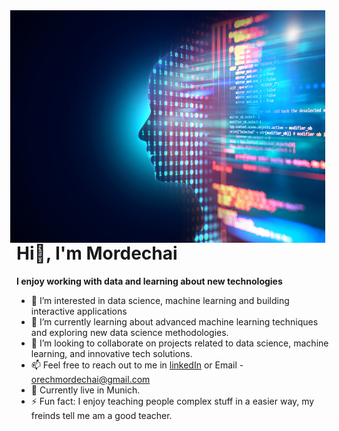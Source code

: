 <img src="https://github.com/Mordechai2024/Mordechai2024/blob/main/MLearning%20image.jpg?raw=true" alt="Example Image" width="600" style="float: right; margin-right: 10px;"/>
  
  # Hi👋, I'm Mordechai
                 
**I enjoy working with data and learning about new technologies**
- 👀 I’m interested in data science, machine learning and building interactive applications                                                              
- 🌱 I’m currently learning about advanced machine learning techniques and exploring new data science methodologies.
- 💞️ I’m looking to collaborate on projects related to data science, machine learning, and innovative tech solutions.  
- 📫 Feel free to reach out to me in [linkedIn](https://www.linkedin.com/in/mordechai-magak) or Email - orechmordechai@gmail.com
- 🌆 Currently live in Munich.
- ⚡ Fun fact: I enjoy teaching people complex stuff in a easier way, my freinds tell me am a good teacher.



<!---
Mordechai2024/Mordechai2024 is a ✨ special ✨ repository because its `README.md` (this file) appears on your GitHub profile.
You can click the Preview link to take a look at your changes.
--->
